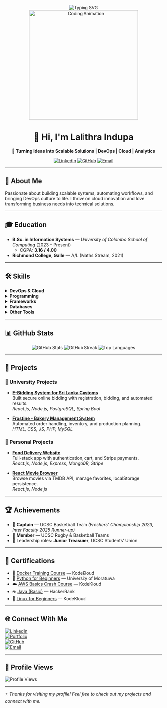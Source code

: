 
<div align="center">
  <img src="https://readme-typing-svg.herokuapp.com?font=Fira+Code&size=32&pause=1000&color=36BCF7&center=true&vCenter=true&width=600&lines=Hi+there!+I'm+Lalithra+Indupa+%F0%9F%91%8B;DevOps+Engineer+%7C+Cloud+Enthusiast;Turning+Ideas+Into+Solutions+%F0%9F%9A%80" alt="Typing SVG" />
</div>

<div align="center">
  <img src="https://media.giphy.com/media/qgQUggAC3Pfv687qPC/giphy.gif" width="350" alt="Coding Animation"/>
</div>

<h1 align="center">👋 Hi, I'm Lalithra Indupa</h1>

<p align="center">
  <b>🚀 Turning Ideas Into Scalable Solutions | DevOps | Cloud | Analytics</b>
</p>

<div align="center">
  
[![LinkedIn](https://img.shields.io/badge/LinkedIn-0077B5?style=for-the-badge&logo=linkedin&logoColor=white)](https://linkedin.com/in/your-profile)
[![GitHub](https://img.shields.io/badge/GitHub-100000?style=for-the-badge&logo=github&logoColor=white)](https://github.com/LalithraI)
[![Email](https://img.shields.io/badge/Email-D14836?style=for-the-badge&logo=gmail&logoColor=white)](mailto:your-email@example.com)

</div>

---

## 🚀 About Me
Passionate about building scalable systems, automating workflows, and bringing DevOps culture to life. I thrive on cloud innovation and love transforming business needs into technical solutions.

---

## 🎓 Education
- **B.Sc. in Information Systems** — *University of Colombo School of Computing* (2023 – Present)
  - CGPA: **3.16 / 4.00**
- **Richmond College, Galle** — A/L (Maths Stream, 2021)

---

## 🛠️ Skills

<details>
  <summary><b>DevOps & Cloud</b></summary>
  
  ![Git](https://img.shields.io/badge/Git-F05032?style=for-the-badge&logo=git&logoColor=white)
  ![Docker](https://img.shields.io/badge/Docker-2496ED?style=for-the-badge&logo=docker&logoColor=white)
  ![Kubernetes](https://img.shields.io/badge/Kubernetes-326CE5?style=for-the-badge&logo=kubernetes&logoColor=white)
  ![AWS](https://img.shields.io/badge/AWS-FF9900?style=for-the-badge&logo=amazonaws&logoColor=white)
</details>

<details>
  <summary><b>Programming</b></summary>
  
  ![C](https://img.shields.io/badge/C-00599C?style=for-the-badge&logo=c&logoColor=white)
  ![Java](https://img.shields.io/badge/Java-007396?style=for-the-badge&logo=openjdk&logoColor=white)
  ![Python](https://img.shields.io/badge/Python-3776AB?style=for-the-badge&logo=python&logoColor=white)
  ![PHP](https://img.shields.io/badge/PHP-777BB4?style=for-the-badge&logo=php&logoColor=white)
  ![JavaScript](https://img.shields.io/badge/JavaScript-F7DF1E?style=for-the-badge&logo=javascript&logoColor=black)
</details>

<details>
  <summary><b>Frameworks</b></summary>
  
  ![React](https://img.shields.io/badge/React-61DAFB?style=for-the-badge&logo=react&logoColor=black)
  ![Node.js](https://img.shields.io/badge/Node.js-339933?style=for-the-badge&logo=nodedotjs&logoColor=white)
  ![Spring Boot](https://img.shields.io/badge/Spring%20Boot-6DB33F?style=for-the-badge&logo=springboot&logoColor=white)
</details>

<details>
  <summary><b>Databases</b></summary>
  
  ![MySQL](https://img.shields.io/badge/MySQL-4479A1?style=for-the-badge&logo=mysql&logoColor=white)
  ![PostgreSQL](https://img.shields.io/badge/PostgreSQL-336791?style=for-the-badge&logo=postgresql&logoColor=white)
  ![MongoDB](https://img.shields.io/badge/MongoDB-47A248?style=for-the-badge&logo=mongodb&logoColor=white)
</details>

<details>
  <summary><b>Other Tools</b></summary>
  
  ![Linux](https://img.shields.io/badge/Linux-FCC624?style=for-the-badge&logo=linux&logoColor=black)
  ![Figma](https://img.shields.io/badge/Figma-F24E1E?style=for-the-badge&logo=figma&logoColor=white)
</details>

---

## 📊 GitHub Stats

<div align="center">
  <img src="https://github-readme-stats.vercel.app/api?username=LalithraI&show_icons=true&theme=radical&hide_border=true&count_private=true" alt="GitHub Stats" />
  <img src="https://github-readme-streak-stats.herokuapp.com/?user=LalithraI&theme=radical&hide_border=true" alt="GitHub Streak" />
  <img src="https://github-readme-stats.vercel.app/api/top-langs/?username=LalithraI&theme=radical&hide_border=true&layout=compact" alt="Top Languages" />
</div>

---

## 💼 Projects  

### 🔹 University Projects  
- **[E-Bidding System for Sri Lanka Customs](https://github.com/prvnX/ebidding-frontend.git)**  
  Built secure online bidding with registration, bidding, and automated results.  
  *React.js, Node.js, PostgreSQL, Spring Boot*  

- **[Frostine - Bakery Management System](https://github.com/Kasunshya/2-year-Project.git)**  
  Automated order handling, inventory, and production planning.  
  *HTML, CSS, JS, PHP, MySQL*  

### 🔹 Personal Projects  
- **[Food Delivery Website](https://github.com/LalithraI/food-del.git)**  
  Full-stack app with authentication, cart, and Stripe payments.  
  *React.js, Node.js, Express, MongoDB, Stripe*  

- **[React Movie Browser](https://github.com/LalithraI/MovieProject.git)**  
  Browse movies via TMDB API, manage favorites, localStorage persistence.  
  *React.js, Node.js*  

---

## 🏆 Achievements
- 🏀 **Captain** — UCSC Basketball Team *(Freshers’ Championship 2023, Inter Faculty 2025 Runner-up)*  
- 🏉 **Member** — UCSC Rugby & Basketball Teams  
- 💼 Leadership roles: **Junior Treasurer**, UCSC Students’ Union  

---

## 📜 Certifications
- 🐳 [Docker Training Course](https://learn.kodekloud.com/user/certificate/89f12f66-f83d-4025-8e40-7eaa00429e8e) — KodeKloud  
- 🐍 [Python for Beginners](https://open.uom.lk/verify) — University of Moratuwa  
- ☁️ [AWS Basics Crash Course](https://learn.kodekloud.com/user/certificate/73a88273-359f-4e78-a6e2-ae728244edc0) — KodeKloud  
- ☕ [Java (Basic)](https://www.hackerrank.com/certificates/9bd0b79dbe33) — HackerRank  
- 🐧 [Linux for Beginners](https://learn.kodekloud.com/user/certificate/3dc0747c-d484-4be4-ac5d-c2aaee500572) — KodeKloud  

---

## 🌐 Connect With Me  
[![LinkedIn](https://img.shields.io/badge/LinkedIn-0077B5?style=for-the-badge&logo=linkedin&logoColor=white)](https://www.linkedin.com/in/lalithraindupa/)  
[![Portfolio](https://img.shields.io/badge/Portfolio-000000?style=for-the-badge&logo=vercel&logoColor=white)](https://my-portofolio-three-tan.vercel.app/)  
[![GitHub](https://img.shields.io/badge/GitHub-181717?style=for-the-badge&logo=github&logoColor=white)](https://github.com/LalithraI)  
[![Email](https://img.shields.io/badge/Email-D14836?style=for-the-badge&logo=gmail&logoColor=white)](mailto:lalithraindupa2002@gmail.com)  

---

## 👀 Profile Views  
![Profile Views](https://komarev.com/ghpvc/?username=LalithraI&color=blue&style=for-the-badge)  

---
⭐️ *Thanks for visiting my profile! Feel free to check out my projects and connect with me.*  
